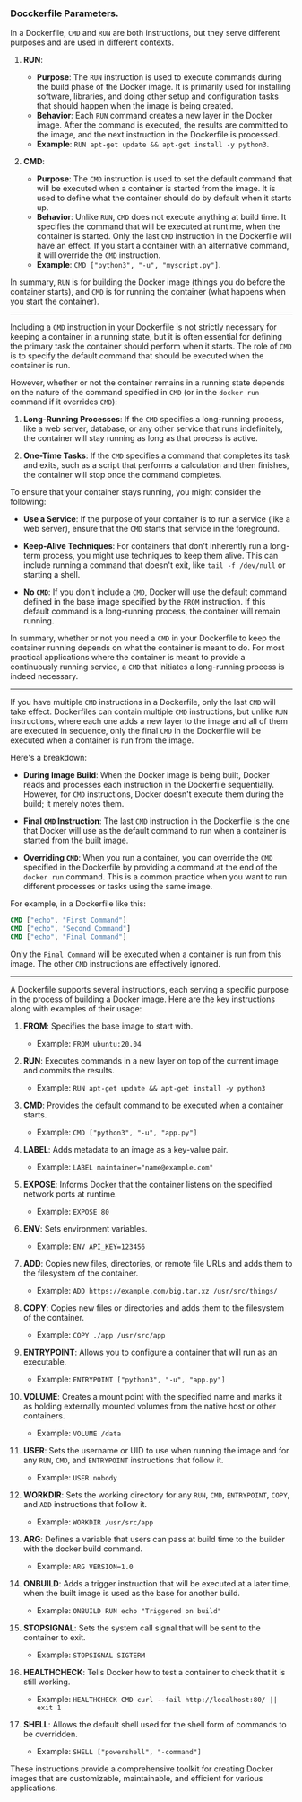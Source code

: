 ### Docckerfile Parameters.

In a Dockerfile, `CMD` and `RUN` are both instructions, but they serve different purposes and are used in different contexts.

1. **RUN**:
   - **Purpose**: The `RUN` instruction is used to execute commands during the build phase of the Docker image. It is primarily used for installing software, libraries, and doing other setup and configuration tasks that should happen when the image is being created.
   - **Behavior**: Each `RUN` command creates a new layer in the Docker image. After the command is executed, the results are committed to the image, and the next instruction in the Dockerfile is processed. 
   - **Example**: `RUN apt-get update && apt-get install -y python3`.

2. **CMD**:
   - **Purpose**: The `CMD` instruction is used to set the default command that will be executed when a container is started from the image. It is used to define what the container should do by default when it starts up. 
   - **Behavior**: Unlike `RUN`, `CMD` does not execute anything at build time. It specifies the command that will be executed at runtime, when the container is started. Only the last `CMD` instruction in the Dockerfile will have an effect. If you start a container with an alternative command, it will override the `CMD` instruction.
   - **Example**: `CMD ["python3", "-u", "myscript.py"]`.

In summary, `RUN` is for building the Docker image (things you do before the container starts), and `CMD` is for running the container (what happens when you start the container).

--------------------


Including a `CMD` instruction in your Dockerfile is not strictly necessary for keeping a container in a running state, but it is often essential for defining the primary task the container should perform when it starts. The role of `CMD` is to specify the default command that should be executed when the container is run.

However, whether or not the container remains in a running state depends on the nature of the command specified in `CMD` (or in the `docker run` command if it overrides `CMD`):

1. **Long-Running Processes**: If the `CMD` specifies a long-running process, like a web server, database, or any other service that runs indefinitely, the container will stay running as long as that process is active.

2. **One-Time Tasks**: If the `CMD` specifies a command that completes its task and exits, such as a script that performs a calculation and then finishes, the container will stop once the command completes.

To ensure that your container stays running, you might consider the following:

- **Use a Service**: If the purpose of your container is to run a service (like a web server), ensure that the `CMD` starts that service in the foreground.

- **Keep-Alive Techniques**: For containers that don't inherently run a long-term process, you might use techniques to keep them alive. This can include running a command that doesn't exit, like `tail -f /dev/null` or starting a shell.

- **No `CMD`**: If you don't include a `CMD`, Docker will use the default command defined in the base image specified by the `FROM` instruction. If this default command is a long-running process, the container will remain running.

In summary, whether or not you need a `CMD` in your Dockerfile to keep the container running depends on what the container is meant to do. For most practical applications where the container is meant to provide a continuously running service, a `CMD` that initiates a long-running process is indeed necessary.

----------------


If you have multiple `CMD` instructions in a Dockerfile, only the last `CMD` will take effect. Dockerfiles can contain multiple `CMD` instructions, but unlike `RUN` instructions, where each one adds a new layer to the image and all of them are executed in sequence, only the final `CMD` in the Dockerfile will be executed when a container is run from the image.

Here's a breakdown:

- **During Image Build**: When the Docker image is being built, Docker reads and processes each instruction in the Dockerfile sequentially. However, for `CMD` instructions, Docker doesn't execute them during the build; it merely notes them.

- **Final `CMD` Instruction**: The last `CMD` instruction in the Dockerfile is the one that Docker will use as the default command to run when a container is started from the built image.

- **Overriding `CMD`**: When you run a container, you can override the `CMD` specified in the Dockerfile by providing a command at the end of the `docker run` command. This is a common practice when you want to run different processes or tasks using the same image.

For example, in a Dockerfile like this:

```Dockerfile
CMD ["echo", "First Command"]
CMD ["echo", "Second Command"]
CMD ["echo", "Final Command"]
```

Only the `Final Command` will be executed when a container is run from this image. The other `CMD` instructions are effectively ignored.

-------------

A Dockerfile supports several instructions, each serving a specific purpose in the process of building a Docker image. Here are the key instructions along with examples of their usage:

1. **FROM**: Specifies the base image to start with.
   - Example: `FROM ubuntu:20.04`

2. **RUN**: Executes commands in a new layer on top of the current image and commits the results.
   - Example: `RUN apt-get update && apt-get install -y python3`

3. **CMD**: Provides the default command to be executed when a container starts.
   - Example: `CMD ["python3", "-u", "app.py"]`

4. **LABEL**: Adds metadata to an image as a key-value pair.
   - Example: `LABEL maintainer="name@example.com"`

5. **EXPOSE**: Informs Docker that the container listens on the specified network ports at runtime.
   - Example: `EXPOSE 80`

6. **ENV**: Sets environment variables.
   - Example: `ENV API_KEY=123456`

7. **ADD**: Copies new files, directories, or remote file URLs and adds them to the filesystem of the container.
   - Example: `ADD https://example.com/big.tar.xz /usr/src/things/`

8. **COPY**: Copies new files or directories and adds them to the filesystem of the container.
   - Example: `COPY ./app /usr/src/app`

9. **ENTRYPOINT**: Allows you to configure a container that will run as an executable.
   - Example: `ENTRYPOINT ["python3", "-u", "app.py"]`

10. **VOLUME**: Creates a mount point with the specified name and marks it as holding externally mounted volumes from the native host or other containers.
    - Example: `VOLUME /data`

11. **USER**: Sets the username or UID to use when running the image and for any `RUN`, `CMD`, and `ENTRYPOINT` instructions that follow it.
    - Example: `USER nobody`

12. **WORKDIR**: Sets the working directory for any `RUN`, `CMD`, `ENTRYPOINT`, `COPY`, and `ADD` instructions that follow it.
    - Example: `WORKDIR /usr/src/app`

13. **ARG**: Defines a variable that users can pass at build time to the builder with the docker build command.
    - Example: `ARG VERSION=1.0`

14. **ONBUILD**: Adds a trigger instruction that will be executed at a later time, when the built image is used as the base for another build.
    - Example: `ONBUILD RUN echo "Triggered on build"`

15. **STOPSIGNAL**: Sets the system call signal that will be sent to the container to exit.
    - Example: `STOPSIGNAL SIGTERM`

16. **HEALTHCHECK**: Tells Docker how to test a container to check that it is still working.
    - Example: `HEALTHCHECK CMD curl --fail http://localhost:80/ || exit 1`

17. **SHELL**: Allows the default shell used for the shell form of commands to be overridden.
    - Example: `SHELL ["powershell", "-command"]`

These instructions provide a comprehensive toolkit for creating Docker images that are customizable, maintainable, and efficient for various applications.



